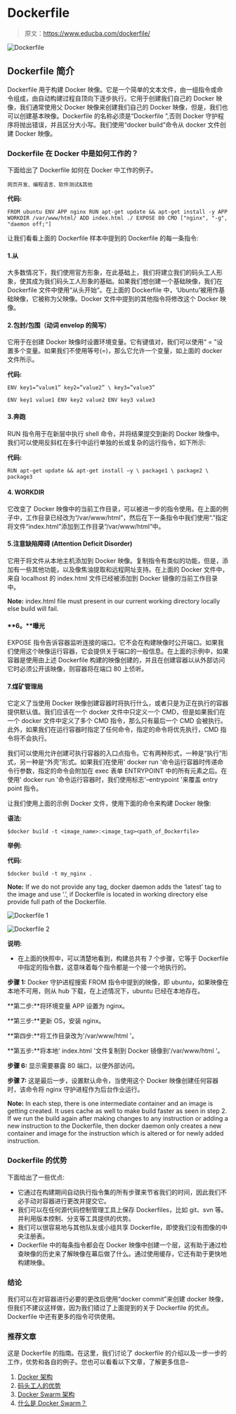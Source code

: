 # Dockerfile

> 原文：<https://www.educba.com/dockerfile/>

![Dockerfile](img/54813a948819d4bdad924c47a90bb21e.png)



## Dockerfile 简介

Dockerfile 用于构建 Docker 映像。它是一个简单的文本文件，由一组指令或命令组成，由自动构建过程自顶向下逐步执行。它用于创建我们自己的 Docker 映像，我们通常使用父 Docker 映像来创建我们自己的 Docker 映像，但是，我们也可以创建基本映像。Dockerfile 的名称必须是“Dockerfile ”,否则 Docker 守护程序将抛出错误，并且区分大小写。我们使用“docker build”命令从 docker 文件创建 Docker 映像。

### Dockerfile 在 Docker 中是如何工作的？

下面给出了 Dockerfile 如何在 Docker 中工作的例子。

<small>网页开发、编程语言、软件测试&其他</small>

**代码:**

`FROM ubuntu
ENV APP nginx
RUN apt-get update && apt-get install -y APP
WORKDIR /var/www/html/
ADD index.html ./
EXPOSE 80
CMD ["nginx", "-g", "daemon off;"]`

让我们看看上面的 Dockerfile 样本中提到的 Dockerfile 的每一条指令:

#### 1.从

大多数情况下，我们使用官方形象，在此基础上，我们将建立我们的码头工人形象，使其成为我们码头工人形象的基础。如果我们想创建一个基础映像，我们在 Dockerfile 文件中使用“从头开始”。在上面的 Dockerfile 中，‘Ubuntu’被用作基础映像，它被称为父映像。Docker 文件中提到的其他指令将修改这个 Docker 映像。

#### 2.包封/包围（动词 envelop 的简写）

它用于在创建 Docker 映像时设置环境变量。它有键值对，我们可以使用“ <key>= <value>”设置多个变量。如果我们不使用等号(=)，那么它允许一个变量，如上面的 docker 文件所示。</value></key>

**代码:**

`ENV key1=”value1” key2=”value2” \
key3=”value3”`

`ENV key1 value1
ENV key2 value2
ENV key3 value3`

#### 3.奔跑

RUN 指令用于在新层中执行 shell 命令，并将结果提交到新的 Docker 映像中。我们可以使用反斜杠在多行中运行单独的长或复杂的运行指令，如下所示:

**代码:**

`RUN apt-get update && apt-get install –y \
package1 \
package2 \
package3`

#### 4\. WORKDIR

它改变了 Docker 映像中的当前工作目录，可以被进一步的指令使用。在上面的例子中，工作目录已经改为“/var/www/html”，然后在下一条指令中我们使用“.”指定将文件“index.html”添加到工作目录“/var/www/html”中。

#### 5.注意缺陷障碍 (Attention Deficit Disorder)

它用于将文件从本地主机添加到 Docker 映像。复制指令有类似的功能，但是，添加有一些其他功能，以及像焦油提取和远程网址支持。在上面的 Docker 文件中，来自 localhost 的 index.html 文件已经被添加到 Docker 镜像的当前工作目录中。

**Note:** index.html file must present in our current working directory locally else build will fail.

#### **6。**曝光

EXPOSE 指令告诉容器监听连接的端口。它不会在构建映像时公开端口。如果我们使用这个映像运行容器，它会提供关于端口的一般信息。在上面的示例中，如果容器是使用由上述 Dockerfile 构建的映像创建的，并且在创建容器以从外部访问它时必须公开该映像，则容器将在端口 80 上侦听。

#### 7.煤矿管理局

它定义了当使用 Docker 映像创建容器时将执行什么，或者只是为正在执行的容器提供默认值。我们应该在一个 docker 文件中只定义一个 CMD，但是如果我们在一个 docker 文件中定义了多个 CMD 指令，那么只有最后一个 CMD 会被执行。此外，如果我们在运行容器时指定了任何命令，指定的命令将优先执行，CMD 指令将不会执行。

我们可以使用允许创建可执行容器的入口点指令。它有两种形式，一种是“执行”形式，另一种是“外壳”形式。如果我们在使用' docker run '命令运行容器时传递命令行参数，指定的命令会附加在 exec 表单 ENTRYPOINT 中的所有元素之后。在使用' docker run '命令运行容器时，我们使用标志'–entrypoint '来覆盖 entry point 指令。

让我们使用上面的示例 Docker 文件，使用下面的命令来构建 Docker 映像:

**语法:**

`$docker build -t <image_name>:<image_tag><path_of_Dockerfile>`

**举例:**

**代码:**

`$docker build -t my_nginx .`

**Note:** If we do not provide any tag, docker daemon adds the ‘latest’ tag to the image and use ‘.’, if Dockerfile is located in working directory else provide full path of the Dockerfile.

![Dockerfile 1](img/21ab3256f6494bfbb606e2a103ebb4f3.png)



![Dockerfile 2](img/26d5ec8fe03c2db30d380fe5858da484.png)



**说明:**

*   在上面的快照中，可以清楚地看到，构建总共有 7 个步骤，它等于 Dockerfile 中指定的指令数，这意味着每个指令都是一个接一个地执行的。

**步骤 1:** Docker 守护进程搜索 FROM 指令中提到的映像，即 ubuntu，如果映像在本地不可用，则从 hub 下载，在上述情况下，ubuntu 已经在本地存在。

**第二步:**将环境变量 APP 设置为 nginx。

**第三步:**更新 OS，安装 nginx。

**第四步:**将工作目录改为'/var/www/html '。

**第五步:**将本地' index.html '文件复制到 Docker 镜像到'/var/www/html '。

**步骤 6:** 显示需要暴露 80 端口，以便外部访问。

**步骤 7:** 这是最后一步，设置默认命令，当使用这个 Docker 映像创建任何容器时，该命令将 nginx 守护进程作为后台作业运行。

**Note:** In each step, there is one intermediate container and an image is getting created. It uses cache as well to make build faster as seen in step 2\. If we run the build again after making changes to any instruction or adding a new instruction to the Dockerfile, then docker daemon only creates a new container and image for the instruction which is altered or for newly added instruction.

### Dockerfile 的优势

下面给出了一些优点:

*   它通过在构建期间自动执行指令集的所有步骤来节省我们的时间，因此我们不必手动对容器进行更改并提交它。
*   我们可以在任何源代码控制管理工具上保存 Dockerfiles，比如 git、svn 等。并利用版本控制、分支等工具提供的优势。
*   我们可以很容易地与其他队友或小组共享 Dockerfile，即使我们没有图像的中央注册表。
*   Dockerfile 中的每条指令都会在 Docker 映像中创建一个层，这有助于通过检查映像的历史来了解映像在幕后做了什么。通过使用缓存，它还有助于更快地构建映像。

### 结论

我们可以在对容器进行必要的更改后使用“docker commit”来创建 docker 映像，但我们不建议这样做，因为我们错过了上面提到的关于 Dockerfile 的优点。Dockerfile 中还有更多的指令可供使用。

### 推荐文章

这是 Dockerfile 的指南。在这里，我们讨论了 dockerfile 的介绍以及一步一步的工作，优势和各自的例子。您也可以看看以下文章，了解更多信息–

1.  [Docker 架构](https://www.educba.com/docker-architecture/)
2.  [码头工人的优势](https://www.educba.com/advantages-of-docker/)
3.  [Docker Swarm 架构](https://www.educba.com/docker-swarm-architecture/)
4.  [什么是 Docker Swarm？](https://www.educba.com/what-is-docker-swarm/)





